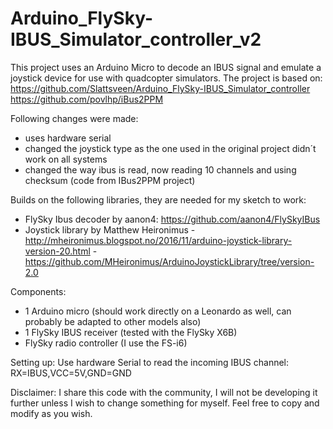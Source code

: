 # Arduino_FlySky-IBUS_Simulator_controller_v2
This project uses an Arduino Micro to decode an IBUS signal and emulate a joystick device for use with quadcopter simulators.
The project is based on: 
https://github.com/Slattsveen/Arduino_FlySky-IBUS_Simulator_controller
https://github.com/povlhp/iBus2PPM

Following changes were made:
- uses hardware serial
- changed the joystick type as the one used in the original project didn´t work on all systems
- changed the way ibus is read, now reading 10 channels and using checksum (code from IBus2PPM project)

Builds on the following libraries, they are needed for my sketch to work:
- FlySky Ibus decoder by aanon4: https://github.com/aanon4/FlySkyIBus
- Joystick library by Matthew Heironimus  - http://mheironimus.blogspot.no/2016/11/arduino-joystick-library-version-20.html - https://github.com/MHeironimus/ArduinoJoystickLibrary/tree/version-2.0

Components:
- 1 Arduino micro (should work directly on a Leonardo as well, can probably be adapted to other models also)
- 1 FlySky IBUS receiver (tested with the FlySky X6B)
- FlySky radio controller (I use the FS-i6)

Setting up: Use hardware Serial to read the incoming IBUS channel: RX=IBUS,VCC=5V,GND=GND

Disclaimer: I share this code with the community, I will not be developing it further unless I wish to change something for myself. Feel free to copy and modify as you wish.
